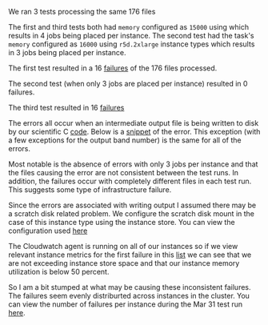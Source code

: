 We ran 3 tests processing the same 176 files 

The first and third tests both had `memory` configured as `15000` using which results in 4 jobs being placed per instance.
The second test had the task's `memory` configured as `16000` using `r5d.2xlarge` instance types which results in 3 jobs being placed per instance.

The first test resulted in a 16 [failures](Mar_29_S30_error_details.csv) of the 176 files processed.

The second test (when only 3 jobs are placed per instance) resulted in 0 failures.

The third test resulted in 16 [failures](Mar_31_S30_error_details.csv)

The errors all occur when an intermediate output file is being written to disk by our scientific C [code](https://github.com/NASA-IMPACT/espa-product-formatter/blob/v3.0.2/raw_binary/io_libs/raw_binary_io.c#L99-L125/).  Below is a [snippet](log_snippet.csv) of the error.  This exception (with a few exceptions for the output band number) is the same for all of the errors.

Most notable is the absence of errors with only 3 jobs per instance and that the files causing the error are not consistent between the test runs.  In addition, the failures occur with completely different files in each test run.  This suggests some type of infrastructure failure.

Since the errors are associated with writing output I assumed there may be a scratch disk related problem.  We configure the scratch disk mount in the case of this instance type using the instance store.  You can view the configuration used [here](userdata.txt)

The Cloudwatch agent is running on all of our instances so if we view relevant instance metrics for the first failure in this [list](Mar_31_S30_error_details.csv) we can see that we are not exceeding instance store space and that our instance memory utilization is below 50 percent.

So I am a bit stumped at what may be causing these inconsistent failures.  The failures seem evenly distriburted across instances in the cluster.  You can view the number of failures per instance during the Mar 31 test run [here](Mar_31_S30_container_failures.csv).
